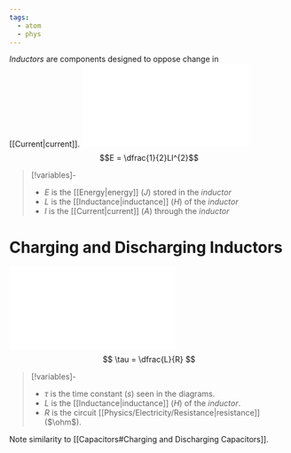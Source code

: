 ```yaml
---
tags:
  - atom
  - phys
---
```

*Inductors* are components designed to oppose change in [[Current|current]].
![1000|center](inductor-opposing-change-in-current.excalidraw.md)
$$E = \dfrac{1}{2}LI^{2}$$
> [!variables]-
> - $E$ is the [[Energy|energy]] ($J$) stored in the *inductor*
> - $L$ is the [[Inductance|inductance]] ($H$) of the *inductor*
> - $I$ is the [[Current|current]] ($A$) through the *inductor*
# Charging and Discharging Inductors
![1000|center](charging-and-discharging-inductors.excalidraw.md)
$$ \tau = \dfrac{L}{R} $$
> [!variables]-
> - $\tau$ is the time constant ($s$) seen in the diagrams.
> - $L$ is the [[Inductance|inductance]] ($H$) of the *inductor*.
> - $R$ is the circuit [[Physics/Electricity/Resistance|resistance]] ($\ohm$).

Note similarity to [[Capacitors#Charging and Discharging Capacitors]].